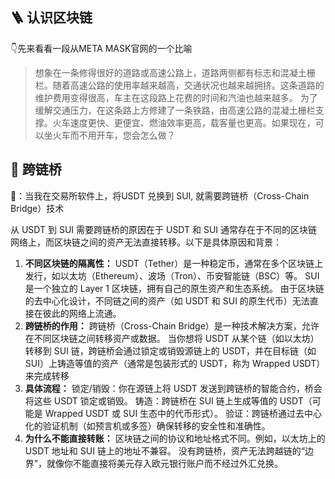 ## 🪜 认识区块链

👇先来看看一段从META MASK官网的一个比喻

>想象在一条修得很好的道路或高速公路上，道路两侧都有标志和混凝土栅栏。随着高速公路的使用率越来越高，交通状况也越来越拥挤。这条道路的维护费用变得很高，车主在这段路上花费的时间和汽油也越来越多。
为了缓解交通压力，在这条路上方修建了一条铁路，由高速公路的混凝土栅栏支撑。火车速度更快、更便宜、燃油效率更高，载客量也更高。如果现在，可以坐火车而不用开车，您会怎么做？


## 🌉 跨链桥

🌰：当我在交易所软件上，将USDT 兑换到 SUI, 就需要跨链桥（Cross-Chain Bridge）技术

从 USDT 到 SUI 需要跨链桥的原因在于 USDT 和 SUI 通常存在于不同的区块链网络上，而区块链之间的资产无法直接转移。以下是具体原因和背景：

1. **不同区块链的隔离性：**
USDT（Tether）是一种稳定币，通常在多个区块链上发行，如以太坊（Ethereum）、波场（Tron）、币安智能链（BSC）等。
SUI 是一个独立的 Layer 1 区块链，拥有自己的原生资产和生态系统。
由于区块链的去中心化设计，不同链之间的资产（如 USDT 和 SUI 的原生代币）无法直接在彼此的网络上流通。
2. **跨链桥的作用：**
跨链桥（Cross-Chain Bridge）是一种技术解决方案，允许在不同区块链之间转移资产或数据。
当你想将 USDT 从某个链（如以太坊）转移到 SUI 链，跨链桥会通过锁定或销毁源链上的 USDT，并在目标链（如 SUI）上铸造等值的资产（通常是包装形式的 USDT，称为 Wrapped USDT）来完成转移
3. **具体流程：**
锁定/销毁：你在源链上将 USDT 发送到跨链桥的智能合约，桥会将这些 USDT 锁定或销毁。
铸造：跨链桥在 SUI 链上生成等值的 USDT（可能是 Wrapped USDT 或 SUI 生态中的代币形式）。
验证：跨链桥通过去中心化的验证机制（如预言机或多签）确保转移的安全性和准确性。
4. **为什么不能直接转账：**
区块链之间的协议和地址格式不同。例如，以太坊上的 USDT 地址和 SUI 链上的地址不兼容。
没有跨链桥，资产无法跨越链的“边界”，就像你不能直接将美元存入欧元银行账户而不经过外汇兑换。